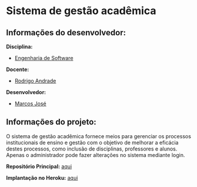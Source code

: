 # Sistema de gestão acadêmica

## Informações do desenvolvedor:

**Disciplina:**
* [Engenharia de Software](https://sites.google.com/site/bcces20192/)

**Docente:**
* [Rodrigo Andrade](https://github.com/rcaa)

**Desenvolvedor:**
* [Marcos José](https://github.com/MarcosJS)

## Informações do projeto:

O sistema de gestão acadêmica fornece meios para gerenciar os processos institucionais de ensino e gestão com o objetivo de melhorar a eficácia destes processos,
como inclusão de disciplinas, professores e alunos. Apenas o administrador pode fazer alterações no sistema mediante login. 

**Repositório Principal:** [aqui](https://github.com/Projeto-ES-academia/academia-es)

**Implantação no Heroku:** [aqui](https://ancient-thicket-97661.herokuapp.com/)
